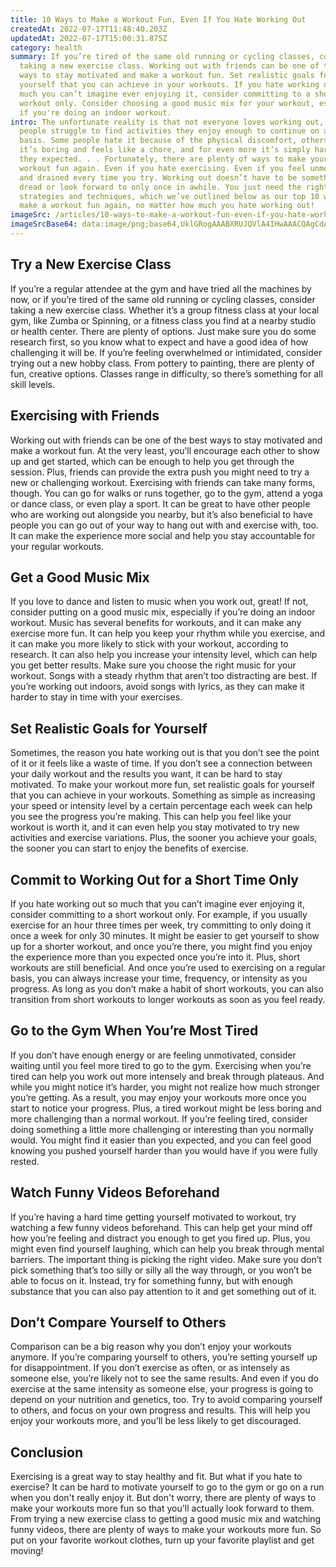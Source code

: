 ```yaml
---
title: 10 Ways to Make a Workout Fun, Even If You Hate Working Out
createdAt: 2022-07-17T11:48:40.203Z
updatedAt: 2022-07-17T15:00:31.875Z
category: health
summary: If you’re tired of the same old running or cycling classes, consider
  taking a new exercise class. Working out with friends can be one of the best
  ways to stay motivated and make a workout fun. Set realistic goals for
  yourself that you can achieve in your workouts. If you hate working out so
  much you can’t imagine ever enjoying it, consider committing to a short
  workout only. Consider choosing a good music mix for your workout, especially
  if you're doing an indoor workout.
intro: The unfortunate reality is that not everyone loves working out, and many
  people struggle to find activities they enjoy enough to continue on a regular
  basis. Some people hate it because of the physical discomfort, others because
  it’s boring and feels like a chore, and for even more it’s simply harder than
  they expected. . . Fortunately, there are plenty of ways to make your next
  workout fun again. Even if you hate exercising. Even if you feel unmotivated
  and drained every time you try. Working out doesn’t have to be something you
  dread or look forward to only once in awhile. You just need the right
  strategies and techniques, which we’ve outlined below as our top 10 ways to
  make a workout fun again, no matter how much you hate working out!
imageSrc: /articles/10-ways-to-make-a-workout-fun-even-if-you-hate-working-out.png
imageSrcBase64: data:image/png;base64,UklGRogAAABXRUJQVlA4IHwAAACQAgCdASoKAAoAAUAmJYgCdAYstuKlH2BJI4SoAAD+7m4ozbLG5lod2+m62cLOpmE3oMvwWYV2hOwbc8mNN3YDD7Uf1RCQaaz5K958z7t5u6mbJnW7trPeT7s7x48QbqvhF6ea0Lwb9INBlMWHuX8A3ViBOIbvKW9dXjAA
---
```


## Try a New Exercise Class

If you’re a regular attendee at the gym and have tried all the machines by now, or if you’re tired of the same old running or cycling classes, consider taking a new exercise class. Whether it’s a group fitness class at your local gym, like Zumba or Spinning, or a fitness class you find at a nearby studio or health center. There are plenty of options. Just make sure you do some research first, so you know what to expect and have a good idea of how challenging it will be. If you’re feeling overwhelmed or intimidated, consider trying out a new hobby class. From pottery to painting, there are plenty of fun, creative options. Classes range in difficulty, so there’s something for all skill levels.

## Exercising with Friends

Working out with friends can be one of the best ways to stay motivated and make a workout fun. At the very least, you’ll encourage each other to show up and get started, which can be enough to help you get through the session. Plus, friends can provide the extra push you might need to try a new or challenging workout. Exercising with friends can take many forms, though. You can go for walks or runs together, go to the gym, attend a yoga or dance class, or even play a sport. It can be great to have other people who are working out alongside you nearby, but it’s also beneficial to have people you can go out of your way to hang out with and exercise with, too. It can make the experience more social and help you stay accountable for your regular workouts.

## Get a Good Music Mix

If you love to dance and listen to music when you work out, great! If not, consider putting on a good music mix, especially if you’re doing an indoor workout. Music has several benefits for workouts, and it can make any exercise more fun. It can help you keep your rhythm while you exercise, and it can make you more likely to stick with your workout, according to research. It can also help you increase your intensity level, which can help you get better results. Make sure you choose the right music for your workout. Songs with a steady rhythm that aren’t too distracting are best. If you’re working out indoors, avoid songs with lyrics, as they can make it harder to stay in time with your exercises.

## Set Realistic Goals for Yourself

Sometimes, the reason you hate working out is that you don’t see the point of it or it feels like a waste of time. If you don’t see a connection between your daily workout and the results you want, it can be hard to stay motivated. To make your workout more fun, set realistic goals for yourself that you can achieve in your workouts. Something as simple as increasing your speed or intensity level by a certain percentage each week can help you see the progress you’re making. This can help you feel like your workout is worth it, and it can even help you stay motivated to try new activities and exercise variations. Plus, the sooner you achieve your goals, the sooner you can start to enjoy the benefits of exercise.

## Commit to Working Out for a Short Time Only

If you hate working out so much that you can’t imagine ever enjoying it, consider committing to a short workout only. For example, if you usually exercise for an hour three times per week, try committing to only doing it once a week for only 30 minutes. It might be easier to get yourself to show up for a shorter workout, and once you’re there, you might find you enjoy the experience more than you expected once you’re into it. Plus, short workouts are still beneficial. And once you’re used to exercising on a regular basis, you can always increase your time, frequency, or intensity as you progress. As long as you don’t make a habit of short workouts, you can also transition from short workouts to longer workouts as soon as you feel ready.

## Go to the Gym When You’re Most Tired

If you don’t have enough energy or are feeling unmotivated, consider waiting until you feel more tired to go to the gym. Exercising when you’re tired can help you work out more intensely and break through plateaus. And while you might notice it’s harder, you might not realize how much stronger you’re getting. As a result, you may enjoy your workouts more once you start to notice your progress. Plus, a tired workout might be less boring and more challenging than a normal workout. If you’re feeling tired, consider doing something a little more challenging or interesting than you normally would. You might find it easier than you expected, and you can feel good knowing you pushed yourself harder than you would have if you were fully rested.

## Watch Funny Videos Beforehand

If you’re having a hard time getting yourself motivated to workout, try watching a few funny videos beforehand. This can help get your mind off how you’re feeling and distract you enough to get you fired up. Plus, you might even find yourself laughing, which can help you break through mental barriers. The important thing is picking the right video. Make sure you don’t pick something that’s too silly or silly all the way through, or you won’t be able to focus on it. Instead, try for something funny, but with enough substance that you can also pay attention to it and get something out of it.

## Don’t Compare Yourself to Others

Comparison can be a big reason why you don’t enjoy your workouts anymore. If you’re comparing yourself to others, you’re setting yourself up for disappointment. If you don’t exercise as often, or as intensely as someone else, you’re likely not to see the same results. And even if you do exercise at the same intensity as someone else, your progress is going to depend on your nutrition and genetics, too. Try to avoid comparing yourself to others, and focus on your own progress and results. This will help you enjoy your workouts more, and you’ll be less likely to get discouraged.

## Conclusion

Exercising is a great way to stay healthy and fit. But what if you hate to exercise? It can be hard to motivate yourself to go to the gym or go on a run when you don't really enjoy it. But don't worry, there are plenty of ways to make your workouts more fun so that you'll actually look forward to them. From trying a new exercise class to getting a good music mix and watching funny videos, there are plenty of ways to make your workouts more fun. So put on your favorite workout clothes, turn up your favorite playlist and get moving!
